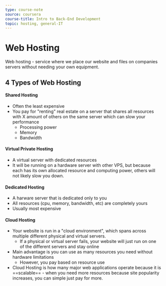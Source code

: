 ```yaml
---
type: course-note
source: coursera
course-title: Intro to Back-End Development
topic: hosting, general-IT
---
```


# Web Hosting


Web hosting - service where we place our website and files on companies servers without needing your own equipment.

## 4 Types of Web Hosting

#### Shared Hosting

- Often the least expensive
- You pay for "renting" real estate on a server that shares all resources with X amount of others on the same server which can slow your performance
	- Processing power
	- Memory
	- Bandwidth



#### Virtual Private Hosting

- A virtual server with dedicated resources
- It will be running on a hardware server with other VPS, but because each has its own allocated resource and computing power, others will not likely slow you down.


#### Dedicated Hosting

- A harware server that is dedicated only to you
- All resources (cpu, memory, bandwidth, etc) are completely yours
- Usually most expensive


#### Cloud Hosting

- Your website is run in a "cloud environment", which spans across multiple different physical and virtual servers. 
	- If a physical or virtual server fails, your website will just run on one of the different servers and stay online
- Main advantage is you can use as many resources you need without hardware limitations
	- However, you pay based on resource use
- Cloud Hosting is how many major web applications operate because it is ==scalable== - when you need more resources because site popularity increases, you can simple just pay for more. 


